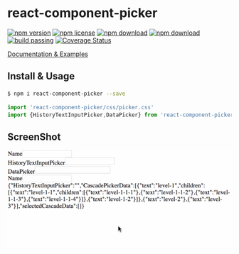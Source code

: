 # react-component-picker

<!-- badge -->
[![npm version](https://img.shields.io/npm/v/react-component-picker.svg)](https://www.npmjs.com/package/react-component-picker)
[![npm license](https://img.shields.io/npm/l/react-component-picker.svg)](https://www.npmjs.com/package/react-component-picker)
[![npm download](https://img.shields.io/npm/dm/react-component-picker.svg)](https://www.npmjs.com/package/react-component-picker)
[![npm download](https://img.shields.io/npm/dt/react-component-picker.svg)](https://www.npmjs.com/package/react-component-picker)
[![build passing](https://travis-ci.org/m860/react-component-picker.svg?branch=master)](https://www.npmjs.com/package/react-component-picker)
[![Coverage Status](https://coveralls.io/repos/github/m860/react-component-picker/badge.svg)](https://coveralls.io/github/m860/react-component-picker)
<!-- endbadge -->

[Documentation & Examples](./API.md)

## Install & Usage

```bash
$ npm i react-component-picker --save
```

```javascript
import 'react-component-picker/css/picker.css'
import {HistoryTextInputPicker,DataPicker} from 'react-component-picker'
```

## ScreenShot

<img src="https://raw.githubusercontent.com/m860/react-component-picker/master/src/screenshot/react-component-picker.gif"/>

